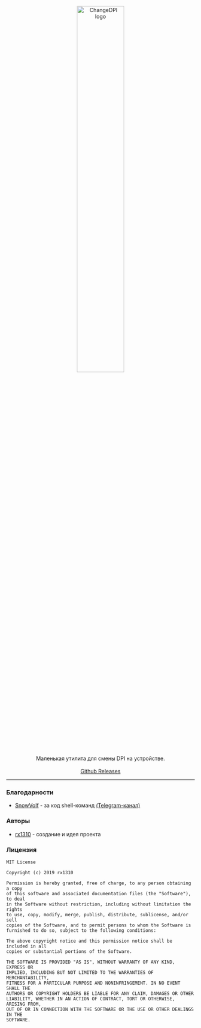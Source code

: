 <p align="center">
  <a href="https://rx1310.github.io">
    <img src="https://raw.githubusercontent.com/rx1310/ChangeDPI/master/app-logo.png" alt="ChangeDPI logo" width="50%">
  </a>
</p>
<br>
<p align="center">Маленькая утилита для смены DPI на устройстве.
  <br><br>
  <a href="https://github.com/rx1310/ChangeDPI/releases">Github Releases</a>
</p>

---

### Благодарности
* [SnowVolf](https://t.me/SnowVolf) - за код shell-команд [(Telegram-канал\)](https://t.me/VolfsChannel)

### Авторы
* [rx1310](https://github.com/rx1310) - создание и идея проекта

### Лицензия
```
MIT License

Copyright (c) 2019 rx1310

Permission is hereby granted, free of charge, to any person obtaining a copy
of this software and associated documentation files (the "Software"), to deal
in the Software without restriction, including without limitation the rights
to use, copy, modify, merge, publish, distribute, sublicense, and/or sell
copies of the Software, and to permit persons to whom the Software is
furnished to do so, subject to the following conditions:

The above copyright notice and this permission notice shall be included in all
copies or substantial portions of the Software.

THE SOFTWARE IS PROVIDED "AS IS", WITHOUT WARRANTY OF ANY KIND, EXPRESS OR
IMPLIED, INCLUDING BUT NOT LIMITED TO THE WARRANTIES OF MERCHANTABILITY,
FITNESS FOR A PARTICULAR PURPOSE AND NONINFRINGEMENT. IN NO EVENT SHALL THE
AUTHORS OR COPYRIGHT HOLDERS BE LIABLE FOR ANY CLAIM, DAMAGES OR OTHER
LIABILITY, WHETHER IN AN ACTION OF CONTRACT, TORT OR OTHERWISE, ARISING FROM,
OUT OF OR IN CONNECTION WITH THE SOFTWARE OR THE USE OR OTHER DEALINGS IN THE
SOFTWARE.
```
